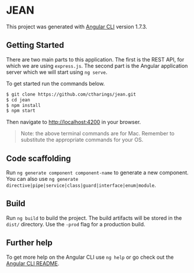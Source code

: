 # JEAN

This project was generated with [Angular CLI](https://github.com/angular/angular-cli) version 1.7.3.

## Getting Started

There are two main parts to this application. The first is the REST API, for which we are using `express.js`. The second part is the Angular application server which we will start using `ng serve`.  

To get started run the commands below.

```bash
$ git clone https://github.com/ctharings/jean.git
$ cd jean
$ npm install
$ npm start
```

Then navigate to [http://localhost:4200](http://localhost:4200/#/items) in your browser.

> Note: the above terminal commands are for Mac. Remember to substitute the appropriate commands for your OS.

## Code scaffolding

Run `ng generate component component-name` to generate a new component. You can also use `ng generate directive|pipe|service|class|guard|interface|enum|module`.

## Build

Run `ng build` to build the project. The build artifacts will be stored in the `dist/` directory. Use the `-prod` flag for a production build.

## Further help

To get more help on the Angular CLI use `ng help` or go check out the [Angular CLI README](https://github.com/angular/angular-cli/blob/master/README.md).
